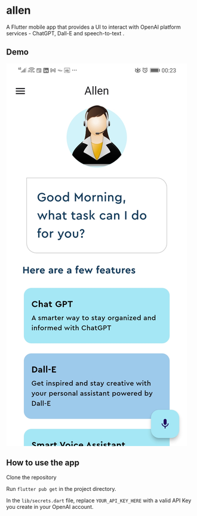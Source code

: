 # allen

A Flutter mobile app that provides a UI to interact with OpenAI platform services - ChatGPT, Dall-E and speech-to-text .

## Demo

![Allen](/allenimg.jpeg)

## How to use the app

Clone the repository

Run `flutter pub get` in the project directory.

In the `lib/secrets.dart` file, replace `YOUR_API_KEY_HERE` with a valid API Key you create in your OpenAI account.
